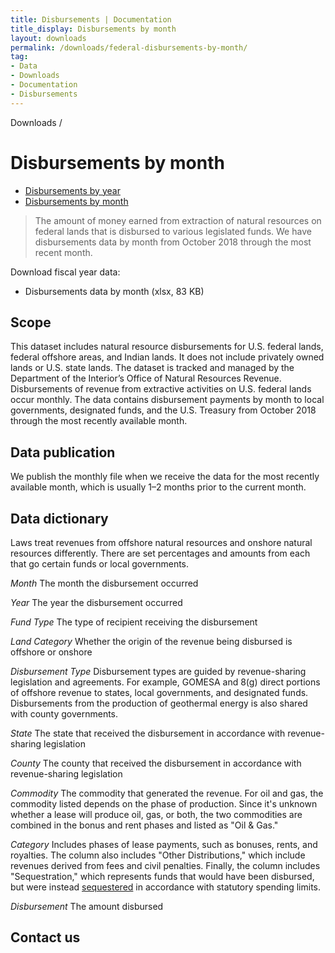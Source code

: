 ```yaml
---
title: Disbursements | Documentation
title_display: Disbursements by month
layout: downloads
permalink: /downloads/federal-disbursements-by-month/
tag:
- Data
- Downloads
- Documentation
- Disbursements
---
```


<custom-link to="/downloads/" className="breadcrumb link-charlie">Downloads</custom-link> /
# Disbursements by month

<section class="explore-subpage container">
    <section>
      <div class="explore-subpage-tabs">
        <ul>
          <li class="explore-subpage-tab">
            <a href="/downloads/disbursements/">Disbursements by year</a>
          </li>
          <li class="explore-subpage-tab active">
            <a href="/downloads/federal-disbursements-by-month/">Disbursements by month</a>
          </li>
        </ul>
      </div>
    </section>
</section>

> The amount of money earned from extraction of natural resources on federal lands that is disbursed to various legislated funds. We have disbursements data by month from October 2018 through the most recent month.

Download fiscal year data:

<ul class="downloads-download_links list-unstyled">
  <li><download-link to="/downloads/monthly-disbursements_02-2019.xlsx">Disbursements data by month (xlsx, 83 KB)</download-link></li>
</ul>

## Scope

This dataset includes natural resource disbursements for U.S. federal lands, federal offshore areas, and Indian lands. It does not include privately owned lands or U.S. state lands. The dataset is tracked and managed by the Department of the Interior’s Office of Natural Resources Revenue. Disbursements of revenue from extractive activities on U.S. federal lands occur monthly. The data contains disbursement payments by month to local governments, designated funds, and the U.S. Treasury from October 2018 through the most recently available month.

## Data publication

We publish the monthly file when we receive the data for the most recently available month, which is usually 1–2 months prior to the current month.

## Data dictionary

Laws treat revenues from offshore natural resources and onshore natural resources differently. There are set percentages and amounts from each that go certain funds or local governments.

_Month_ The month the disbursement occurred

_Year_ The year the disbursement occurred

_Fund Type_ The type of recipient receiving the disbursement

_Land Category_ Whether the origin of the revenue being disbursed is offshore or onshore

_Disbursement Type_ Disbursement types are guided by revenue-sharing legislation and agreements. For example, <glossary-term>GOMESA</glossary-term> and <glossary-term>8(g)</glossary-term> direct portions of offshore revenue to states, local governments, and designated funds. Disbursements from the production of geothermal energy is also shared with county governments.

_State_ The state that received the disbursement in accordance with revenue-sharing legislation

_County_ The county that received the disbursement in accordance with revenue-sharing legislation

_Commodity_ The commodity that generated the revenue. For oil and gas, the commodity listed depends on the phase of production. Since it's unknown whether a lease will produce oil, gas, or both, the two commodities are combined in the bonus and rent phases and listed as "Oil & Gas."

_Category_ Includes phases of lease payments, such as bonuses, rents, and royalties. The column also includes "Other Distributions," which include revenues derived from fees and civil penalties. Finally, the column includes "Sequestration," which represents funds that would have been disbursed, but were instead [sequestered](https://www.cbo.gov/topics/budget/sequestration) in accordance with statutory spending limits.

_Disbursement_ The amount disbursed

## Contact us
